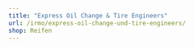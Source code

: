 ```yaml
---
title: "Express Oil Change & Tire Engineers"
url: /irmo/express-oil-change-und-tire-engineers/
shop: Reifen
---
```

